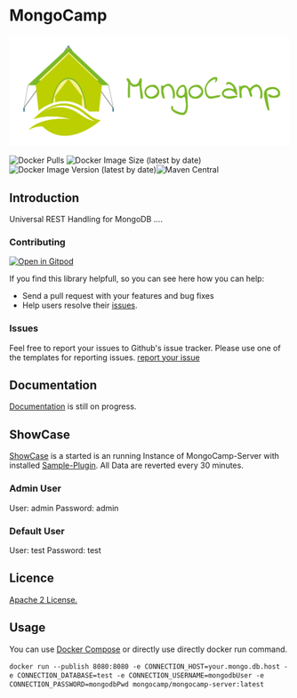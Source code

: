 
# MongoCamp 

![](docs/public/logo_with_text_right.png)

![Docker Pulls](https://img.shields.io/docker/pulls/mongocamp/mongocamp-server) ![Docker Image Size (latest by date)](https://img.shields.io/docker/image-size/mongocamp/mongocamp-server?sort=semver) ![Docker Image Version (latest by date)](https://img.shields.io/docker/v/mongocamp/mongocamp-server?sort=semver)![Maven Central](https://img.shields.io/maven-central/v/dev.mongocamp/mongocamp-server_2.13)

## Introduction

Universal REST Handling for MongoDB ....


### Contributing
[![Open in Gitpod](https://gitpod.io/button/open-in-gitpod.svg)](https://gitpod.io/#https://github.com/MongoCamp/mongocamp-server)

If you find this library helpfull, so you can see here how you can help:
- Send a pull request with your features and bug fixes
- Help users resolve their [issues](https://github.com/mongocamp/mongocamp-server/issues).


### Issues
Feel free to report your issues to Github's issue tracker. Please use one of the templates for reporting issues. [report your issue](https://github.com/mongocamp/mongocamp-server/issues/new/choose)

## Documentation
[Documentation](https://server.mongocamp.dev/) is still on progress.

## ShowCase
[ShowCase](https://showcase.mongocamp.dev/docs/) is a started is an running Instance of MongoCamp-Server with installed [Sample-Plugin](https://github.com/MongoCamp/mongocamp-sample-plugin). All Data are reverted every 30 minutes. 

### Admin User
User: admin
Password: admin

### Default User
User: test
Password: test

## Licence
[Apache 2 License.](https://github.com/mongocamp/mongocamp-server/blob/master/LICENSE)

## Usage
You can use [Docker Compose](https://server.mongocamp.dev/guide/getting-started.html) or directly use directly docker run command.
```shell
docker run --publish 8080:8080 -e CONNECTION_HOST=your.mongo.db.host -e CONNECTION_DATABASE=test -e CONNECTION_USERNAME=mongodbUser -e CONNECTION_PASSWORD=mongodbPwd mongocamp/mongocamp-server:latest
```
